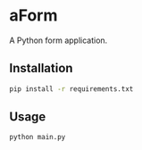 # aForm

A Python form application.

## Installation

```bash
pip install -r requirements.txt
```

## Usage

```bash
python main.py
```